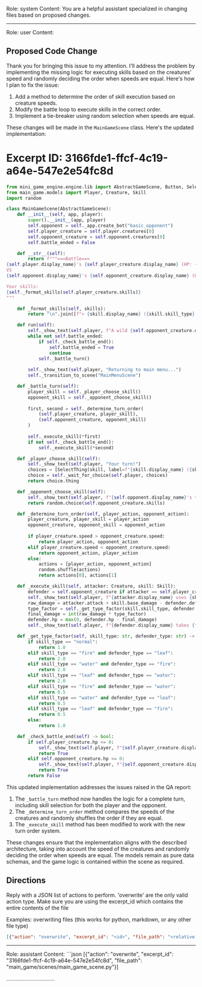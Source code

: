 Role: system
Content: You are a helpful assistant specialized in changing files based on proposed changes.
__________________
Role: user
Content: 
## Proposed Code Change
Thank you for bringing this issue to my attention. I'll address the problem by implementing the missing logic for executing skills based on the creatures' speed and randomly deciding the order when speeds are equal. Here's how I plan to fix the issue:

1. Add a method to determine the order of skill execution based on creature speeds.
2. Modify the battle loop to execute skills in the correct order.
3. Implement a tie-breaker using random selection when speeds are equal.

These changes will be made in the `MainGameScene` class. Here's the updated implementation:

# Excerpt ID: 3166fde1-ffcf-4c19-a64e-547e2e54fc8d
```python main_game/scenes/main_game_scene.py
from mini_game_engine.engine.lib import AbstractGameScene, Button, SelectThing
from main_game.models import Player, Creature, Skill
import random

class MainGameScene(AbstractGameScene):
    def __init__(self, app, player):
        super().__init__(app, player)
        self.opponent = self._app.create_bot("basic_opponent")
        self.player_creature = self.player.creatures[0]
        self.opponent_creature = self.opponent.creatures[0]
        self.battle_ended = False

    def __str__(self):
        return f"""===Battle===
{self.player.display_name}'s {self.player_creature.display_name} (HP: {self.player_creature.hp}/{self.player_creature.max_hp})
VS
{self.opponent.display_name}'s {self.opponent_creature.display_name} (HP: {self.opponent_creature.hp}/{self.opponent_creature.max_hp})

Your skills:
{self._format_skills(self.player_creature.skills)}
"""

    def _format_skills(self, skills):
        return "\n".join([f"> {skill.display_name} ({skill.skill_type} type, {skill.base_damage} damage)" for skill in skills])

    def run(self):
        self._show_text(self.player, f"A wild {self.opponent_creature.display_name} appears!")
        while not self.battle_ended:
            if self._check_battle_end():
                self.battle_ended = True
                continue
            self._battle_turn()
        
        self._show_text(self.player, "Returning to main menu...")
        self._transition_to_scene("MainMenuScene")

    def _battle_turn(self):
        player_skill = self._player_choose_skill()
        opponent_skill = self._opponent_choose_skill()
        
        first, second = self._determine_turn_order(
            (self.player_creature, player_skill),
            (self.opponent_creature, opponent_skill)
        )
        
        self._execute_skill(*first)
        if not self._check_battle_end():
            self._execute_skill(*second)

    def _player_choose_skill(self):
        self._show_text(self.player, "Your turn!")
        choices = [SelectThing(skill, label=f"{skill.display_name} ({skill.skill_type} type)") for skill in self.player_creature.skills]
        choice = self._wait_for_choice(self.player, choices)
        return choice.thing

    def _opponent_choose_skill(self):
        self._show_text(self.player, f"{self.opponent.display_name}'s turn!")
        return random.choice(self.opponent_creature.skills)

    def _determine_turn_order(self, player_action, opponent_action):
        player_creature, player_skill = player_action
        opponent_creature, opponent_skill = opponent_action
        
        if player_creature.speed > opponent_creature.speed:
            return player_action, opponent_action
        elif player_creature.speed < opponent_creature.speed:
            return opponent_action, player_action
        else:
            actions = [player_action, opponent_action]
            random.shuffle(actions)
            return actions[0], actions[1]

    def _execute_skill(self, attacker: Creature, skill: Skill):
        defender = self.opponent_creature if attacker == self.player_creature else self.player_creature
        self._show_text(self.player, f"{attacker.display_name} uses {skill.display_name}!")
        raw_damage = attacker.attack + skill.base_damage - defender.defense
        type_factor = self._get_type_factor(skill.skill_type, defender.creature_type)
        final_damage = int(raw_damage * type_factor)
        defender.hp = max(0, defender.hp - final_damage)
        self._show_text(self.player, f"{defender.display_name} takes {final_damage} damage!")

    def _get_type_factor(self, skill_type: str, defender_type: str) -> float:
        if skill_type == "normal":
            return 1.0
        elif skill_type == "fire" and defender_type == "leaf":
            return 2.0
        elif skill_type == "water" and defender_type == "fire":
            return 2.0
        elif skill_type == "leaf" and defender_type == "water":
            return 2.0
        elif skill_type == "fire" and defender_type == "water":
            return 0.5
        elif skill_type == "water" and defender_type == "leaf":
            return 0.5
        elif skill_type == "leaf" and defender_type == "fire":
            return 0.5
        else:
            return 1.0

    def _check_battle_end(self) -> bool:
        if self.player_creature.hp <= 0:
            self._show_text(self.player, f"{self.player_creature.display_name} fainted! You lose!")
            return True
        elif self.opponent_creature.hp <= 0:
            self._show_text(self.player, f"{self.opponent_creature.display_name} fainted! You win!")
            return True
        return False
```

This updated implementation addresses the issues raised in the QA report:

1. The `_battle_turn` method now handles the logic for a complete turn, including skill selection for both the player and the opponent.
2. The `_determine_turn_order` method compares the speeds of the creatures and randomly shuffles the order if they are equal.
3. The `_execute_skill` method has been modified to work with the new turn order system.

These changes ensure that the implementation aligns with the described architecture, taking into account the speed of the creatures and randomly deciding the order when speeds are equal. The models remain as pure data schemas, and the game logic is contained within the scene as required.

## Directions
Reply with a JSON list of actions to perform. 'overwrite' are the only valid action type. 
Make sure you are using the excerpt_id which contains the entire contents of the file

Examples:
overwriting files (this works for python, markdown, or any other file type)
```json output_example1
[{"action": "overwrite", "excerpt_id": "<id>", "file_path": "<relative file path>"}]
```

__________________
Role: assistant
Content: ```json
[{"action": "overwrite", "excerpt_id": "3166fde1-ffcf-4c19-a64e-547e2e54fc8d", "file_path": "main_game/scenes/main_game_scene.py"}]
```
__________________
